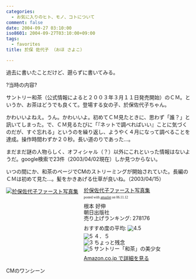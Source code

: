 ```yaml
---
categories:
  - お気に入りのヒト、モノ、コトについて
comment: false
date: 2004-09-27 03:10:00
iso8601: 2004-09-27T03:10:00+09:00
tags:
  - favorites
title: 於保 佐代子 （おほ さよこ）

---
```


<div class="entry-body">
  <p>過去に書いたことだけど、遡らずに書いてみる。</p>

  <p>?当時の内容?</p>

  <p>サントリー和茶（公式情報によると２００３年３月１１日発売開始）のＣＭ。というか、お茶はどうでも良くて。登場する女の子、於保佐代子ちゃん。</p>

  <p>かわいいよねえ。うん。かわいいよ。初めてＣＭ見たときに、思わず「誰？」と訊いてしまった。で、ＣＭ見るたびに「『ネットで調べればいい』ことに気づくのだが、すぐ忘れる」というのを繰り返し、ようやく４月になって調べることを達成。操作時間わずか２０秒。長い道のりであった…。</p>

  <p>まだまだ謎の人物らしく、オフィシャル（？）以外にこれといった情報はないようだ。google検索で23件（2003/04/02現在）しか見つからない。</p>

  <p>いつの間にか、和茶のページでCMのストリーミングが開始されていた。長編のＣＭは初めて見た…。髪をかきあげる仕草が良いね。（2003/04/15）</p>

  <div class="amazlet-box" style="margin-bottom:0px;">
    <div class="amazlet-image" style="float:left;"><a href="http://www.amazon.co.jp/exec/obidos/ASIN/4255002339/nqounet-22/ref=nosim/" name="amazletlink" id="amazletlink"><img src="http://images-jp.amazon.com/images/P/4255002339.09.MZZZZZZZ.jpg" alt="於保佐代子ファースト写真集" style="border: none;" /></a></div>
    <div class="amazlet-info" style="float:left;margin-left:15px;line-height:120%">
      <div class="amazlet-name" style="margin-bottom:10px;line-height:120%"><a href="http://www.amazon.co.jp/exec/obidos/ASIN/4255002339/nqounet-22/ref=nosim/" name="amazletlink" id="amazletlink">於保佐代子ファースト写真集</a>
        <div class="amazlet-powered-date" style="font-size:7pt;margin-top:5px;font-family:verdana;line-height:120%">posted with <a href="http://app.amazlet.com/amazlet/" title="於保佐代子ファースト写真集">amazlet</a> on 06.11.12</div>
      </div>
      <div class="amazlet-detail">根本 好伸 <br />朝日出版社 <br />売り上げランキング: 278176<br /></div>
      <div class="amazlet-review" style="margin-top:10px; margin-bottom:10px">
        <div class="amazlet-review-average" style="margin-bottom:5px">おすすめ度の平均: <img src="http://images-jp.amazon.com/images/G/09/x-locale/common/customer-reviews/stars-4-5.gif" alt="4.5" /></div><img src="http://images-jp.amazon.com/images/G/09/x-locale/common/customer-reviews/stars-5-0.gif" alt="5" /> ４．５<br /><img src="http://images-jp.amazon.com/images/G/09/x-locale/common/customer-reviews/stars-3-0.gif" alt="3" /> ちょっと残念<br /><img src="http://images-jp.amazon.com/images/G/09/x-locale/common/customer-reviews/stars-5-0.gif" alt="5" /> サントリー「和茶」の美少女<br />
      </div>
      <div class="amazlet-link" style="margin-top: 5px"><a href="http://www.amazon.co.jp/exec/obidos/ASIN/4255002339/nqounet-22/ref=nosim/" name="amazletlink" id="amazletlink">Amazon.co.jp で詳細を見る</a></div>
    </div>
    <div class="amazlet-footer" style="clear: left"></div>
  </div>

  <p>CMのワンシーン<br /></p>
</div>
